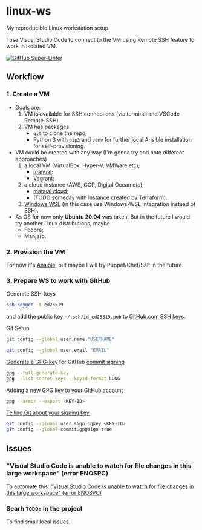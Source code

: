 # linux-ws

My reproducible Linux workstation setup.

I use Visual Studio Code to connect to the VM using Remote SSH feature to work in isolated VM.

[![GitHub Super-Linter](https://github.com/and1er/linux-ws/workflows/Lint%20Code%20Base/badge.svg)](https://github.com/marketplace/actions/super-linter)

## Workflow

### 1. Create a VM

* Goals are:
  1. VM is available for SSH connections (via terminal and VSCode Remote-SSH).
  2. VM has packages
      * `git` to clone the repo;
      * Python 3 with `pip3` and `venv` for further local Ansible installation for self-provisioning.
* VM could be created with any way (I'm gonna try and note different approaches)
  1. a local VM (VirtualBox, Hyper-V, VMWare etc);
      * [manual](./vm-creation/manual/README.md);
      * [Vagrant](./vm-creation/vagrant/README.md);
  2. a cloud instance (AWS, GCP, Digital Ocean etc);
      * [manual cloud](./vm-creation/cloud/manual/README.md);
      * (TODO someday with instance created by Terraform).
  3. [Windows WSL](./vm-creation/wsl/README.md) (in this case use Windows-WSL integration instead of SSH).
* As OS for now only **Ubuntu 20.04** was taken. But in the future I would try another Linux distributions, maybe
  * Fedora;
  * Manjaro.

### 2. Provision the VM

For now it's [Ansible](./provisioning/ansible/README.md), but maybe I will try Puppet/Chef/Salt in the future.

### 3. Prepare WS to work with GitHub

Generate SSH-keys

```bash
ssh-keygen -t ed25519
```

and add the public key `~/.ssh/id_ed25519.pub` to [GitHub.com SSH keys](https://github.com/settings/keys).

Git Setup

```bash
git config --global user.name "USERNAME"

git config --global user.email "EMAIL"
```

[Generate a GPG-key](https://docs.github.com/en/github/authenticating-to-github/generating-a-new-gpg-key) for GitHub [commit signing](https://docs.github.com/en/github/authenticating-to-github/signing-commits)

```bash
gpg --full-generate-key
gpg --list-secret-keys --keyid-format LONG
```

[Adding a new GPG key to your GitHub account](https://docs.github.com/en/github/authenticating-to-github/adding-a-new-gpg-key-to-your-github-account)

```bash
gpg --armor --export <KEY-ID>
```

[Telling Git about your signing key](https://docs.github.com/en/github/authenticating-to-github/telling-git-about-your-signing-key)

```bash
git config --global user.signingkey <KEY-ID>
git config --global commit.gpgsign true
```

## Issues

### "Visual Studio Code is unable to watch for file changes in this large workspace" (error ENOSPC)

To automate this: ["Visual Studio Code is unable to watch for file changes in this large workspace" (error ENOSPC)](https://code.visualstudio.com/docs/setup/linux#_visual-studio-code-is-unable-to-watch-for-file-changes-in-this-large-workspace-error-enospc)

### Searh `TODO:` in the project

To find small local issues.
